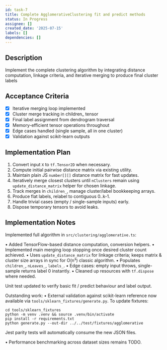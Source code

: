 ```yaml
---
id: task-7
title: Complete AgglomerativeClustering fit and predict methods
status: In Progress
assignee: []
created_date: '2025-07-15'
labels: []
dependencies: []
---
```


## Description

Implement the complete clustering algorithm by integrating distance computation, linkage criteria, and iterative merging to produce final cluster labels

## Acceptance Criteria

- [x] Iterative merging loop implemented
- [x] Cluster merge tracking in children_ tensor
- [x] Final label assignment from dendrogram traversal
- [x] Memory-efficient tensor operations throughout
- [x] Edge cases handled (single sample, all in one cluster)
- [x] Validation against scikit-learn outputs

## Implementation Plan

1. Convert input `X` to `tf.Tensor2D` when necessary.
2. Compute initial pairwise distance matrix via existing utility.
3. Maintain plain JS `number[][]` distance matrix for fast updates.
4. Iteratively merge closest clusters until `nClusters` remain using
   `update_distance_matrix` helper for chosen linkage.
5. Track merges in `children_`, manage cluster/label bookkeeping arrays.
6. Produce flat labels, relabel to contiguous 0..k-1.
7. Handle trivial cases (empty / single-sample inputs) early.
8. Dispose temporary tensors to avoid leaks.

## Implementation Notes

Implemented full algorithm in `src/clustering/agglomerative.ts`:

• Added TensorFlow-based distance computation, conversion helpers.
• Implemented main merging loop stopping once desired cluster count achieved.
• Uses `update_distance_matrix` for linkage criteria; keeps matrix & cluster
  size arrays in sync for O(n³) classic algorithm.
• Populates `children_`, `nLeaves_`, `labels_`.
• Edge cases: empty input throws, single-sample returns label 0 instantly.
• Cleaned up resources with `tf.dispose` where needed.

Unit test updated to verify basic fit / predict behaviour and label output.

Outstanding work:
• External validation against scikit-learn reference now available via
  `tools/sklearn_fixtures/generate.py`.  To update fixtures:

    cd tools/sklearn_fixtures
    python -m venv .venv && source .venv/bin/activate
    pip install -r requirements.txt
    python generate.py --out-dir ../../test/fixtures/agglomerative

  Jest parity tests will automatically consume the new JSON files.

• Performance benchmarking across dataset sizes remains TODO.
